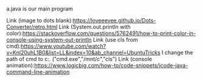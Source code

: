 a.java is our main program

Link (image to dots blank):https://loveeevee.github.io/Dots-Converter/retro.html
Link (System.out.println with color):https://stackoverflow.com/questions/5762491/how-to-print-color-in-console-using-system-out-println
Link (use cls from cmd):https://www.youtube.com/watch?v=Knl20uhL1B0&list=LL&index=10&ab_channel=UbuntuTricks
I change the path of cmd to c:.  ("cmd.exe","/mnt/c","cls")
Link (console animation):https://www.logicbig.com/how-to/code-snippets/jcode-java-command-line-animation 
